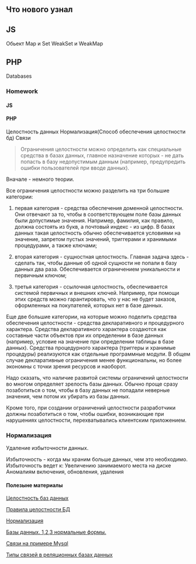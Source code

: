 ## Что нового узнал 
## JS 
Обьект Map и Set
WeakSet и WeakMap


## PHP 
Databases



### Homework
#### JS 




#### PHP 
Целостность данных
Нормализация(Способ обеспечения целостности бд)
Связи 

>Ограничения целостности можно определить как специальные средства в базах данных, главное назначение которых - не дать попасть в базу недопустимым данным (например, предупредить ошибки пользователей при вводе данных).

Вначале - немного теории.

Все ограничения целостности можно разделить на три большие категории:

1. первая категория - средства обеспечения доменной целостности. Они отвечают за то, чтобы в соответствующем поле базы данных были допустимые значения. Например, фамилия, как правило, должна состоять из букв, а почтовый индекс - из цифр. В базах данных такая целостность обычно обеспечивается условиями на значение, запретом пустых значений, триггерами и хранимыми процедурами, а также ключами;

2. вторая категория - сущностная целостность. Главная задача здесь - сделать так, чтобы данные об одной сущности не попали в базу данных два раза. Обеспечивается ограничением уникальности и первичным ключом;

3. третья категория - ссылочная целостность, обеспечивается системой первичных и внешних ключей. Например, при помощи этих средств можно гарантировать, что у нас не будет заказов, оформленных на покупателей, которых нет в базе данных.

Еще две большие категории, на которые можно поделить средства обеспечения целостности - средства декларативного и процедурного характера. Средства декларативного характера создаются как составные части объектов при их определении в базе данных (например, условие на значение при определении таблицы в базе данных). Средства процедурного характера (триггеры и хранимые процедуры) реализуются как отдельные программные модули. В общем случае декларативные ограничения менее функциональны, но более экономны с точки зрения ресурсов и наоборот.

Надо сказать, что наличие развитой системы ограничений целостности во многом определяет зрелость базы данных. Обычно проще сразу позаботиться о том, чтобы в базу данных не попадали неверные значения, чем потом их убирать из базы данных.

Кроме того, при создании ограничений целостности разработчики должны позаботиться о том, чтобы ошибки, возникающие при нарушениях целостности, перехватывались клиентским приложением.

### Нормализация

Удаление избыточности данных.


Избыточность - когда мы храним больше данных, чем это необходимо. 
Избыточность ведет к:
Увеличению занимаемого места на диске
Аномалиям включения, обновления, удаления


#### Полезыне материалы
[Целостность баз данных](http://www.ssofta.narod.ru/bd/13.htm)

[Правила целостности БД](https://ru.coursera.org/lecture/data-bases-intr/pravila-tsielostnosti-1VICt)

[Нормализация](https://info-comp.ru/database-normalization)

[Базы данных. 1,2,3 нормальные формы.](https://www.youtube.com/watch?v=zwQzL80U51c&ab_channel=RclassTech)

[Связи на примере Mysql](https://www.youtube.com/watch?v=t8urNZJpWhE&ab_channel=ITDoctor)

[Типы связей в реляционных базах данных](https://office-menu.ru/uroki-sql/41-tipy-svyazej-v-relyatsionnykh-bazakh-dannykh)








